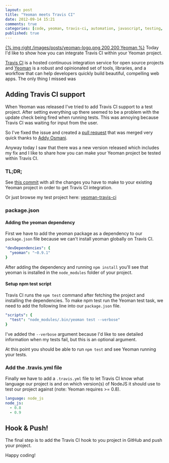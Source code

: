 ```yaml
---
layout: post
title: "Yeoman meets Travis CI"
date: 2012-09-14 15:21
comments: true
categories: [code, yeoman, travis-ci, automation, javascript, testing, frontend]
published: true
---
```


[{% img right /images/posts/yeoman-logo.png 200 200 Yeoman %}](/blog/2012/06/22/integrate-travis-ci-into-grunt/) Today I'd like to show how you can integrate Travis CI within your Yeoman project.

[Travis CI](http://travis-ci.org/) is a hosted continuous integration service for open source projects and [Yeoman](http://yeoman.io) is a robust and opinionated set of tools, libraries, and a workflow that can help developers quickly build beautiful, compelling web apps. The only thing I missed was

<!-- more -->

## Adding Travis CI support

When Yeoman was released I've tried to add Travis CI support to a test project. After setting everything up there seemed to be a problem with the update check being fired when running tests. This was annoying because Travis CI was waiting for input from the user.

So I've fixed the issue and created a [pull request](https://github.com/yeoman/yeoman/pull/369) that was merged very quick thanks to [Addy Osmani](http://www.addyosmani.com).

Anyway today I saw that there was a new version released which includes my fix and I like to share how you can make your Yeoman project be tested within Travis CI.

### TL;DR;

See [this commit](https://github.com/manuelvanrijn/yeoman-travis-ci/commit/32203d84ca2dbba2faa671e55afede8a1e6666df) with all the changes you have to make to your existing Yeoman project in order to get Travis CI integration.

Or just browse my test project here: [yeoman-travis-ci](https://github.com/manuelvanrijn/yeoman-travis-ci)

### package.json

#### Adding the yeoman dependency

First we have to add the yeoman package as a dependency to our `package.json` file because we can't install yeoman globally on Travis CI.

```yml
"devDependencies": {
  "yeoman": "~0.9.1"
}
```

After adding the dependency and running `npm install` you'll see that yeoman is installed in the `node_modules` folder of your project.

#### Setup npm test script

Travis CI runs the `npm test` command after fetching the project and installing the dependencies. To make npm test run the Yeoman test task, we need to add the following line into our `package.json` file.

```yml
"scripts": {
  "test": "node_modules/.bin/yeoman test --verbose"
}
```

I've added the `--verbose` argument because I'd like to see detailed information when my tests fail, but this is an optional argument.

At this point you should be able to run `npm test` and see Yeoman running your tests.

### Add the .travis.yml file

Finally we have to add a `.travis.yml` file to let Travis CI know what language our project is and on which version(s) of NodeJS it should use to test our project against (note: Yeoman requires >= 0.8).

```yml
language: node_js
node_js:
  - 0.8
  - 0.9
```

## Hook & Push!

The final step is to add the Travis CI hook to you project in GitHub and push your project.

Happy coding!
